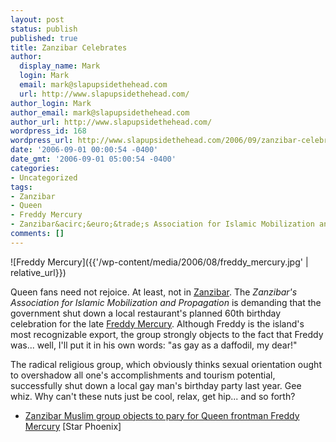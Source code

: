 ```yaml
---
layout: post
status: publish
published: true
title: Zanzibar Celebrates
author:
  display_name: Mark
  login: Mark
  email: mark@slapupsidethehead.com
  url: http://www.slapupsidethehead.com/
author_login: Mark
author_email: mark@slapupsidethehead.com
author_url: http://www.slapupsidethehead.com/
wordpress_id: 168
wordpress_url: http://www.slapupsidethehead.com/2006/09/zanzibar-celebrates/
date: '2006-09-01 00:00:54 -0400'
date_gmt: '2006-09-01 05:00:54 -0400'
categories:
- Uncategorized
tags:
- Zanzibar
- Queen
- Freddy Mercury
- Zanzibar&acirc;&euro;&trade;s Association for Islamic Mobilization and Propagation
comments: []
---
```

![Freddy Mercury]({{'/wp-content/media/2006/08/freddy_mercury.jpg' | relative_url}})

Queen fans need not rejoice. At least, not in [Zanzibar](http://en.wikipedia.org/wiki/Zanzibar "Time for a geography lesson."). The _Zanzibar's Association for Islamic Mobilization and Propagation_ is demanding that the government shut down a local restaurant's planned 60th birthday celebration for the late [Freddy Mercury](http://en.wikipedia.org/wiki/Freddy_Mercury "Music legend"). Although Freddy is the island's most recognizable export, the group strongly objects to the fact that Freddy was... well, I'll put it in his own words: "as gay as a daffodil, my dear!"

The radical religious group, which obviously thinks sexual orientation ought to overshadow all one's accomplishments and tourism potential, successfully shut down a local gay man's birthday party last year. Gee whiz. Why can't these nuts just be cool, relax, get hip... and so forth?

- [Zanzibar Muslim group objects to pary for Queen frontman Freddy Mercury](http://www.canada.com/saskatoonstarphoenix/news/lifestyle/story.html?id=f3cc6852-87b3-41da-9d5d-6dbc40ef8faf&k=25647) [Star Phoenix]

